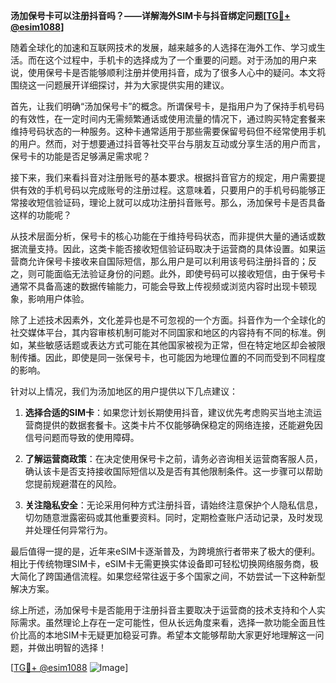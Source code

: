 **汤加保号卡可以注册抖音吗？——详解海外SIM卡与抖音绑定问题[[TG💪+ @esim1088](https://t.me/s/esim1088)]**

随着全球化的加速和互联网技术的发展，越来越多的人选择在海外工作、学习或生活。而在这个过程中，手机卡的选择成为了一个重要的问题。对于汤加的用户来说，使用保号卡是否能够顺利注册并使用抖音，成为了很多人心中的疑问。本文将围绕这一问题展开详细探讨，并为大家提供实用的建议。

首先，让我们明确“汤加保号卡”的概念。所谓保号卡，是指用户为了保持手机号码的有效性，在一定时间内无需频繁通话或使用流量的情况下，通过购买特定套餐来维持号码状态的一种服务。这种卡通常适用于那些需要保留号码但不经常使用手机的用户。然而，对于想要通过抖音等社交平台与朋友互动或分享生活的用户而言，保号卡的功能是否足够满足需求呢？

接下来，我们来看抖音对注册账号的基本要求。根据抖音官方的规定，用户需要提供有效的手机号码以完成账号的注册过程。这意味着，只要用户的手机号码能够正常接收短信验证码，理论上就可以成功注册抖音账号。那么，汤加保号卡是否具备这样的功能呢？

从技术层面分析，保号卡的核心功能在于维持号码状态，而非提供大量的通话或数据流量支持。因此，这类卡能否接收短信验证码取决于运营商的具体设置。如果运营商允许保号卡接收来自国际短信，那么用户是可以利用该号码注册抖音的；反之，则可能面临无法验证身份的问题。此外，即使号码可以接收短信，由于保号卡通常不具备高速的数据传输能力，可能会导致上传视频或浏览内容时出现卡顿现象，影响用户体验。

除了上述技术因素外，文化差异也是不可忽视的一个方面。抖音作为一个全球化的社交媒体平台，其内容审核机制可能对不同国家和地区的内容持有不同的标准。例如，某些敏感话题或表达方式可能在其他国家被视为正常，但在特定地区却会被限制传播。因此，即使是同一张保号卡，也可能因为地理位置的不同而受到不同程度的影响。

针对以上情况，我们为汤加地区的用户提供以下几点建议：

1. **选择合适的SIM卡**：如果您计划长期使用抖音，建议优先考虑购买当地主流运营商提供的数据套餐卡。这类卡片不仅能够确保稳定的网络连接，还能避免因信号问题而导致的使用障碍。

2. **了解运营商政策**：在决定使用保号卡之前，请务必咨询相关运营商客服人员，确认该卡是否支持接收国际短信以及是否有其他限制条件。这一步骤可以帮助您提前规避潜在的风险。

3. **关注隐私安全**：无论采用何种方式注册抖音，请始终注意保护个人隐私信息，切勿随意泄露密码或其他重要资料。同时，定期检查账户活动记录，及时发现并处理任何异常行为。

最后值得一提的是，近年来eSIM卡逐渐普及，为跨境旅行者带来了极大的便利。相比于传统物理SIM卡，eSIM卡无需更换实体设备即可轻松切换网络服务商，极大简化了跨国通信流程。如果您经常往返于多个国家之间，不妨尝试一下这种新型解决方案。

综上所述，汤加保号卡是否能用于注册抖音主要取决于运营商的技术支持和个人实际需求。虽然理论上存在一定可能性，但从长远角度来看，选择一款功能全面且性价比高的本地SIM卡无疑更加稳妥可靠。希望本文能够帮助大家更好地理解这一问题，并做出明智的选择！

[[TG💪+ @esim1088](https://t.me/s/esim1088) ![Image](https://i.postimg.cc/4NQfJmqS/Snipaste-2025-05-13-00-14-12.png)]